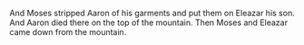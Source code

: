 And Moses stripped Aaron of his garments and put them on Eleazar his son. And Aaron died there on the top of the mountain. Then Moses and Eleazar came down from the mountain.

